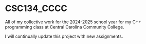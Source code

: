 # CSC134_CCCC

All of my collective work for the 2024-2025 school year for my C++ programming class at Central Carolina Community College. 

I will continually update this project with new assignments.

